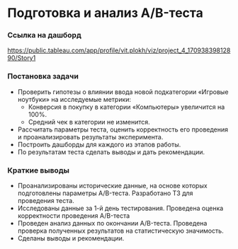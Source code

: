 # Подготовка и анализ A/B-теста


### Ссылка на дашборд

https://public.tableau.com/app/profile/vit.plokh/viz/project_4_17093839812890/Story1

### Постановка задачи

- Проверить гипотезы о влиянии ввода новой подкатегории «Игровые ноутбуки» на исследуемые метрики:
  - Конверсия в покупку в категории «Компьютеры» увеличится на 100%.
  - Средний чек в категории не изменится.
- Рассчитать параметры теста, оценить корректность его проведения и проанализировать результаты эксперимента.
- Построить дашборды для каждого из этапов работы.
- По результатам теста сделать выводы и дать рекомендации.


### Краткие выводы

- Проанализированы исторические данные, на основе которых подготовлены параметры A/B-теста. Разработано ТЗ для проведения теста.
- Исследованы данные за 1-й день тестирования. Проведена оценка корректности проведения A/B-теста
- Проведен анализ данных по окончании A/B-теста. Проведена проверка полученных результатов на статистическую значимость. 
- Сделаны выводы и рекомендации.
